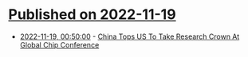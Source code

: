 # [Published on 2022-11-19](index.md)

* [2022-11-19, 00:50:00](https://news.slashdot.org/story/22/11/18/2236253/china-tops-us-to-take-research-crown-at-global-chip-conference?utm_source=rss1.0mainlinkanon&utm_medium=feed) - [China Tops US To Take Research Crown At Global Chip Conference](https://news.slashdot.org/story/22/11/18/2236253/china-tops-us-to-take-research-crown-at-global-chip-conference?utm_source=rss1.0mainlinkanon&utm_medium=feed)
